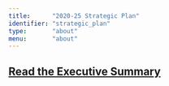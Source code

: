 ```yaml
---
title:      "2020-25 Strategic Plan"
identifier: "strategic_plan"
type:       "about"
menu:       "about"
---
```


## [Read the Executive Summary](https://nationalnewplaynetwork013-my.sharepoint.com/:b:/g/personal/admin_nnpn_org/Ebaz9F7MZjdJohAKVWwJc7UBPzXaFcZK-0UBxdvDFEWVzA?e=8MUS2f)
